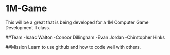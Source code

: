 # 1M-Game
This will be a great that is being developed for a 1M Computer Game Development II class.

##Team
-Isaac Walton
-Conoor Dillingham
-Evan Jordan
-Chirstopher Hinks

##Mission
Learn to use github and how to code well with others.
